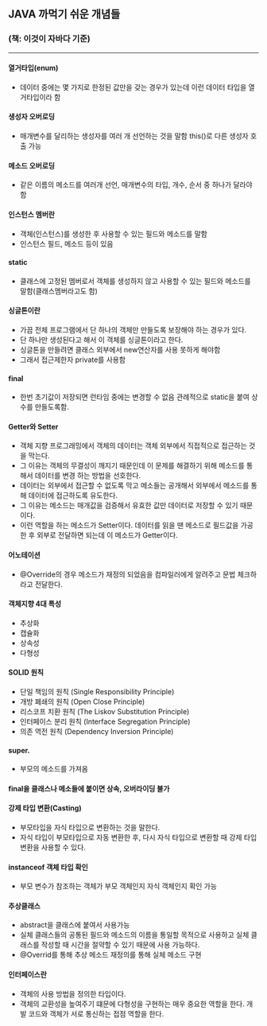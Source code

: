 ## JAVA 까먹기 쉬운 개념들 
### (책: 이것이 자바다 기준)
--------------------------
#### 열거타입(enum)
* 데이터 중에는 몇 가지로 한정된 값만을 갖는 경우가 있는데 이런 데이터 타입을 열거타입이라 함

#### 생성자 오버로딩
* 매개변수를 달리하는 생성자를 여러 개 선언하는 것을 말함 this()로 다른 생성자 호출 가능

#### 메소드 오버로딩
* 같은 이름의 메소드를 여러개 선언, 매개변수의 타입, 개수, 순서 중 하나가 달라야 함

#### 인스턴스 멤버란
* 객체(인스턴스)를 생성한 후 사용할 수 있는 필드와 메소드를 말함
* 인스턴스 필드, 메소드 등이 있음

#### static
* 클래스에 고정된 멤버로서 객체를 생성하지 않고 사용할 수 있는 필드와 메소드를 말함(클래스멤버라고도 함)

#### 싱글톤이란
* 가끔 전체 프로그램에서 단 하나의 객체만 만들도록 보장해야 하는 경우가 있다. 
* 단 하나만 생성된다고 해서 이 객체를 싱글톤이라고 한다. 
* 싱글톤을 만들려면 클래스 외부에서 new연산자를 사용 못하게 해야함
* 그래서 접근제한자 private를 사용함

#### final
* 한번 초기값이 저장되면 런타임 중에는 변경할 수 없음 관례적으로 static을 붙여 상수를 만들도록함.

#### Getter와 Setter
* 객체 지향 프로그래밍에서 객체의 데이터는 객체 외부에서 직접적으로 접근하는 것을 막는다.
* 그 이유는 객체의 무결성이 깨지기 때문인데 이 문제를 해결하기 위해 메소드를 통해서 데이터를 변경
하는 방법을 선호한다. 
* 데이터는 외부에서 접근할 수 없도록 막고 메소들는 공개해서 외부에서 메소드를 통해 데이터에 접근하도록 유도한다.
* 그 이유는 메소드는 매개값을 검증해서 유효한 값만 데이터로 저장할 수 있기 때문이다. 
* 이런 역할을 하는 메소드가 Setter이다. 데이터를 읽을 땐 메소드로 필드값을 가공한 후 외부로 전달하면 되는데 이 메소드가 Getter이다.

#### 어노테이션
* @Override의 경우 메소드가 재정의 되었음을 컴파일러에게 알려주고 문법 체크하라고 전달한다.

#### 객체지향 4대 특성
* 추상화
* 캡슐화
* 상속성
* 다형성
#### SOLID 원칙
* 단일 책임의 원칙 (Single Responsibility Principle)
* 개방 폐쇄의 원칙 (Open Close Principle)
* 리스코프 치환 원칙 (The Liskov Substitution Principle)
* 인터페이스 분리 원칙 (Interface Segregation Principle)
* 의존 역전 원칙 (Dependency Inversion Principle)

#### super.
* 부모의 메소드를 가져옴

#### final을 클래스나 메소들에 붙이면 상속, 오버라이딩 불가

#### 강제 타입 변환(Casting)
* 부모타입을 자식 타입으로 변환하는 것을 말한다. 
* 자식 타입이 부모타입으로 자동 변환한 후, 다시 자식 타입으로 변환할 때 강제 타입 변환을 사용할 수 있다.

#### instanceof 객체 타입 확인
* 부모 변수가 참조하는 객체가 부모 객체인지 자식 객체인지 확인 가능

#### 추상클래스
* abstract을 클래스에 붙여서 사용가능
* 실체 클래스들의 공통된 필드와 메소드의 이름을 통일할 목적으로 사용하고
실체 클래스를 작성할 때 시간을 절약할 수 있기 때문에 사용 가능하다.
* @Overrid를 통해 추상 메소드 재정의를 통해 실체 메소드 구현

#### 인터페이스란
* 객체의 사용 방법을 정의한 타입이다. 
* 객체의 교환성을 높여주기 떄문에 다형성을 구현하는 매우 중요한
역할을 한다. 개발 코드와 객체가 서로 통신하는 접점 역할을 한다.
